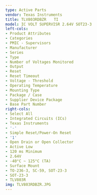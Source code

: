 ```yaml
---
type: Active Parts
vendor: Texas Instruments
title: TLV803RDBZR　　TI
model: IC VOLT SUPERVISR 2.64V SOT23-3
left-cols:
- Product Attributes
- Categories
- PMIC - Supervisors
- Manufacturer
- Series
- Type
- Number of Voltages Monitored
- Output
- Reset
- Reset Timeout
- Voltage - Threshold
- Operating Temperature
- Mounting Type
- Package / Case
- Supplier Device Package
- Base Part Number
right-cols:
- Select All
- Integrated Circuits (ICs)
- Texas Instruments
- '-'
- Simple Reset/Power-On Reset
- '1'
- Open Drain or Open Collector
- Active Low
- 120 ms Minimum
- 2.64V
- -40°C ~ 125°C (TA)
- Surface Mount
- TO-236-3, SC-59, SOT-23-3
- SOT-23-3
- TLV803R
img: TLV803RDBZR.JPG
---
```

